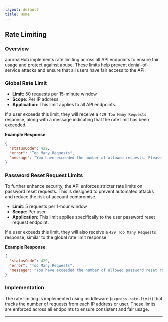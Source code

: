 ```yaml
---
layout: default
title: Home
---
```


## Rate Limiting

### Overview

JournalHub implements rate limiting across all API endpoints to ensure fair usage and protect against abuse. These limits help prevent denial-of-service attacks and ensure that all users have fair access to the API.

### Global Rate Limit

- **Limit**: 50 requests per 15-minute window
- **Scope**: Per IP address
- **Application**: This limit applies to all API endpoints.

If a user exceeds this limit, they will receive a `429 Too Many Requests` response, along with a message indicating that the rate limit has been exceeded.

**Example Response**:
```json
{
  "statusCode": 429,
  "error": "Too Many Requests",
  "message": "You have exceeded the number of allowed requests. Please try again later."
}
```

### Password Reset Request Limits

To further enhance security, the API enforces stricter rate limits on password reset requests. This is designed to prevent automated attacks and reduce the risk of account compromise.

- **Limit**: 5 requests per 1-hour window
- **Scope**: Per user
- **Application**: This limit applies specifically to the user password reset request endpoint.

If a user exceeds this limit, they will also receive a `429 Too Many Requests` response, similar to the global rate limit response.

**Example Response**:
```json
{
  "statusCode": 429,
  "error": "Too Many Requests",
  "message": "You have exceeded the number of allowed password reset requests. Please try again later."
}
```

### Implementation

The rate limiting is implemented using middleware (`express-rate-limit`) that tracks the number of requests from each IP address or user. These limits are enforced across all endpoints to ensure consistent and fair usage.

---

